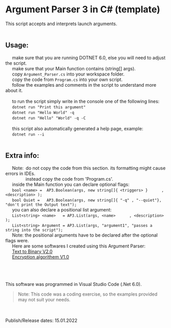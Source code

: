 # Argument Parser 3 in C# (template)

This script accepts and interprets launch arguments. <br />
<br />
## Usage:
   make sure that you are running DOTNET 6.0, else you will need to adjust the script. <br />
   make sure that your Main function contains (string[] args). <br />
   copy `Argument_Parser.cs` into your workspace folder. <br />
   copy the code from `Program.cs` into your own script. <br />
   follow the examples and comments in the script to understand more about it. <br />
<br />
   to run the script simply write in the console one of the following lines: <br />
   `dotnet run "Print this argument"` <br />
   `dotnet run "Hello World" -q` <br />
   `dotnet run "Hello" "World" -q -C` <br />
<br />
   this script also automatically generated a help page, example: <br />
   `dotnet run --i` <br />
<br />
## Extra info:
   Note: do not copy the code from this section. its formatting might cause errors in IDEs. <br />
         instead copy the code from 'Program.cs'. <br />
   inside the Main function you can declare optional flags: <br />
   `bool <name> =  AP3.Boolean(args, new string[]{ <triggers> }      , <description> );                    ` <br />
   `bool Quiet =   AP3.Boolean(args, new string[]{ "-q" , "--quiet"}, "don't print the Output text");` <br />
   you can also declare a positional list argument: <br />
   `List<string> <name>   = AP3.List(args, <name>      , <description> );                      ` <br />
   `List<string> Argument = AP3.List(args, "argument1", "passes a string into the script");` <br />
   Note: the positional arguments have to be declared after the optional flags were. <br />
   Here are some softwares I created using this Argument Parser: <br />
   [Text to Binary V2.0](https://github.com/000Daniel/CSharp-Projects/tree/main/Text%20to%20Binary/V2.0) <br />
   [Encryption algorithem V1.0](https://github.com/000Daniel/CSharp-Projects/tree/main/Encryption%20algorithem/V1.0) <br />
      
<br />
<br />
<br />
<br />
This software was programmed in Visual Studio Code (.Net 6.0).
> Note: This code was a coding exercise, so the examples provided may not suit your needs.
<br />
<br />
Publish/Release dates: 15.01.2022
